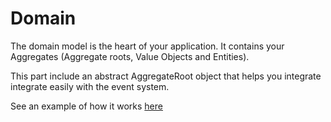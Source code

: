 # Domain

The domain model is the heart of your application. It contains your Aggregates (Aggregate roots, Value Objects and Entities).

This part include an abstract AggregateRoot object that helps you integrate integrate easily with the event system.

See an example of how it works [here](/tests/Domain/Sample/TestAggregateRoot.php)
